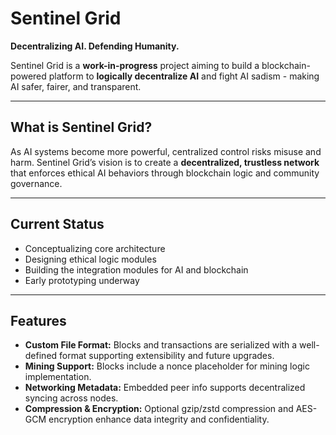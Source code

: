# Sentinel Grid

**Decentralizing AI. Defending Humanity.**

Sentinel Grid is a **work-in-progress** project aiming to build a blockchain-powered platform to **logically decentralize AI** and fight AI sadism - making AI safer, fairer, and transparent.

---

## What is Sentinel Grid?

As AI systems become more powerful, centralized control risks misuse and harm. Sentinel Grid’s vision is to create a **decentralized, trustless network** that enforces ethical AI behaviors through blockchain logic and community governance.

---

## Current Status

- Conceptualizing core architecture  
- Designing ethical logic modules  
- Building the integration modules for AI and blockchain
- Early prototyping underway

---

## Features

- **Custom File Format:** Blocks and transactions are serialized with a well-defined format supporting extensibility and future upgrades.  
- **Mining Support:** Blocks include a nonce placeholder for mining logic implementation.  
- **Networking Metadata:** Embedded peer info supports decentralized syncing across nodes.  
- **Compression & Encryption:** Optional gzip/zstd compression and AES-GCM encryption enhance data integrity and confidentiality.  


